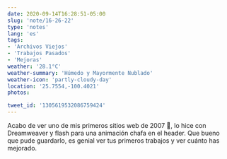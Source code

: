 ```yaml
---
date: 2020-09-14T16:28:51-05:00
slug: 'note/16-26-22'
type: 'notes'
lang: 'es'
tags:
- 'Archivos Viejos'
- 'Trabajos Pasados'
- 'Mejoras'
weather: '28.1°C'
weather-summary: 'Húmedo y Mayormente Nublado'
weather-icon: 'partly-cloudy-day'
location: '25.7554,-100.4021'
photos:

tweet_id: '1305619532086759424'
---
```

Acabo de ver uno de mis primeros sitios web de 2007 🤯, lo hice con Dreamweaver y flash para una animación chafa en el header. Que bueno que pude guardarlo, es genial ver tus primeros trabajos y ver cuánto has mejorado.    